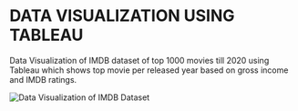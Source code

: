 # DATA VISUALIZATION USING TABLEAU

Data Visualization of IMDB dataset of top 1000 movies till 2020 using Tableau which shows top movie per released year based on gross income and IMDB ratings.

![Data Visualization of IMDB Dataset](https://github.com/Rushaln7/IMDB-Dataset/assets/101285399/467de278-9235-418c-ba7e-d2dc284571a8)
